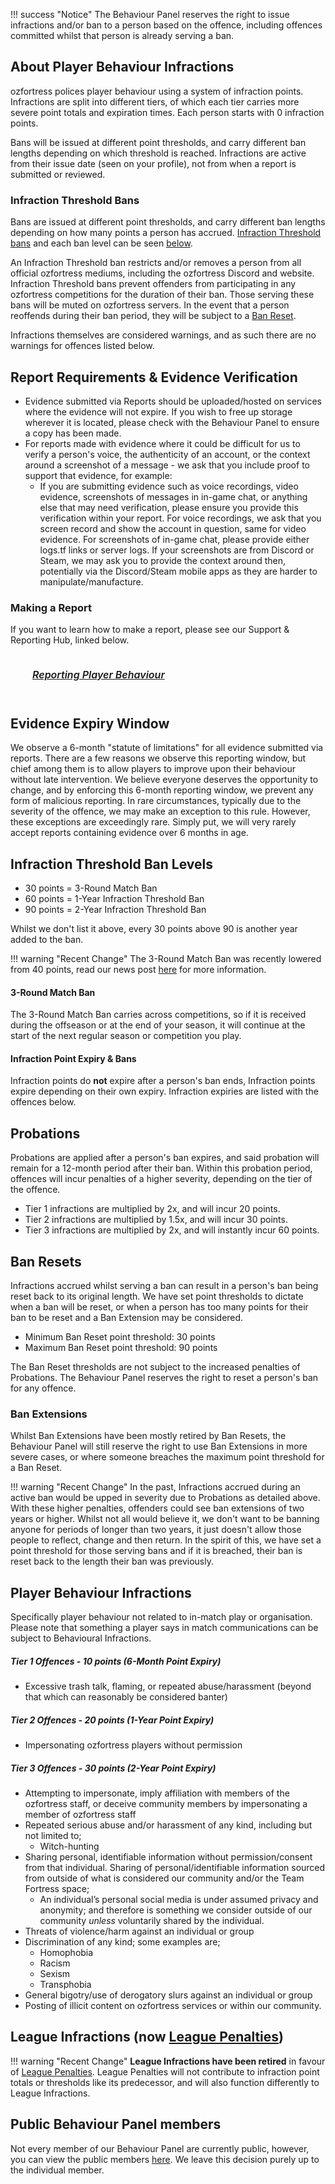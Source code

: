 <link rel="stylesheet" href="/stylesheets/extra.css" />

<style>
.grid-container {
  display: grid;
  column-gap: 24px;
  row-gap: 24px;
  grid-template-columns: auto auto auto auto;
  background: none;
}

.grid-item {
  background-color: var(--md-footer-bg-color);
  border: 4px solid var(--md-footer-bg-color);
  border-radius: 3px;
  padding: 0px 10px 0px 10px;
  text-align: center;
  transition: ease 0.5s;
}

.grid-item:hover {
  border-left: 4px solid var(--md-accent-fg-color);
  transition: ease 0.3s;
}

.grid-item:hover h5 {
  color: var(--md-accent-fg-color);
  transition: ease 0.3s;
}

.grid-item h5 {
  text-aligenter;
  color: var(--md-primary-bg-color--light);
  font-size: 16px;
  font-weight: 600;
  transition: ease 0.5s;
}
</style>

!!! success "Notice"
    The Behaviour Panel reserves the right to issue infractions and/or ban to a person based on the offence, including offences committed whilst that person is already serving a ban.

## About Player Behaviour Infractions
ozfortress polices player behaviour using a system of infraction points. Infractions are split into different tiers, of which each tier carries more severe point totals and expiration times. Each person starts with 0 infraction points.

Bans will be issued at different point thresholds, and carry different ban lengths depending on which threshold is reached. Infractions are active from their issue date (seen on your profile), not from when a report is submitted or reviewed.

### Infraction Threshold Bans
Bans are issued at different point thresholds, and carry different ban lengths depending on how many points a person has accrued. [Infraction Threshold bans](/info/bans/#infraction-threshold-bans) and each ban level can be seen [below](/rules/infractions/#infraction-threshold-ban-levels).

An Infraction Threshold ban restricts and/or removes a person from all official ozfortress mediums, including the ozfortress Discord and website. Infraction Threshold bans prevent offenders from participating in any ozfortress competitions for the duration of their ban. Those serving these bans will be muted on ozfortress servers. In the event that a person reoffends during their ban period, they will be subject to a [Ban Reset](/rules/infractions/#ban-resets).

Infractions themselves are considered warnings, and as such there are no warnings for offences listed below.

## Report Requirements & Evidence Verification
- Evidence submitted via Reports should be uploaded/hosted on services where the evidence will not expire. If you wish to free up storage wherever it is located, please check with the Behaviour Panel to ensure a copy has been made.
- For reports made with evidence where it could be difficult for us to verify a person's voice, the authenticity of an account, or the context around a screenshot of a message - we ask that you include proof to support that evidence, for example:
    - If you are submitting evidence such as voice recordings, video evidence, screenshots of messages in in-game chat, or anything else that may need verification, please ensure you provide this verification within your report. For voice recordings, we ask that you screen record and show the account in question, same for video evidence. For screenshots of in-game chat, please provide either logs.tf links or server logs. If your screenshots are from Discord or Steam, we may ask you to provide the context around then, potentially via the Discord/Steam mobile apps as they are harder to manipulate/manufacture.

### Making a Report
If you want to learn how to make a report, please see our Support & Reporting Hub, linked below.

<div class="grid-container">
  <a href="/support/landing/#reporting-misconduct">
  <div class="grid-item">
    <h5>Reporting Player Behaviour</h5>
  </div>
  </a>
</div>

## Evidence Expiry Window
We observe a 6-month "statute of limitations" for all evidence submitted via reports. There are a few reasons we observe this reporting window, but chief among them is to allow players to improve upon their behaviour without late intervention. We believe everyone deserves the opportunity to change, and by enforcing this 6-month reporting window, we prevent any form of malicious reporting. In rare circumstances, typically due to the severity of the offence, we may make an exception to this rule. However, these exceptions are exceedingly rare. Simply put, we will very rarely accept reports containing evidence over 6 months in age.

## Infraction Threshold Ban Levels
+ 30 points = 3-Round Match Ban
+ 60 points = 1-Year Infraction Threshold Ban
+ 90 points = 2-Year Infraction Threshold Ban

Whilst we don't list it above, every 30 points above 90 is another year added to the ban.

!!! warning "Recent Change"
    The 3-Round Match Ban was recently lowered from 40 points, read our news post [here](https://ozfortress.com/forums/threads/1230) for more information.

#### 3-Round Match Ban
The 3-Round Match Ban carries across competitions, so if it is received during the offseason or at the end of your season, it will continue at the start of the next regular season or competition you play.

#### Infraction Point Expiry & Bans
Infraction points do **not** expire after a person's ban ends, Infraction points expire depending on their own expiry. Infraction expiries are listed with the offences below.

## Probations
Probations are applied after a person's ban expires, and said probation will remain for a 12-month period after their ban. Within this probation period, offences will incur penalties of a higher severity, depending on the tier of the offence.

+ Tier 1 infractions are multiplied by 2x, and will incur 20 points. 
+ Tier 2 infractions are multiplied by 1.5x, and will incur 30 points.
+ Tier 3 infractions are multiplied by 2x, and will instantly incur 60 points.

## Ban Resets
Infractions accrued whilst serving a ban can result in a person's ban being reset back to its original length. We have set point thresholds to dictate when a ban will be reset, or when a person has too many points for their ban to be reset and a Ban Extension may be considered.

- Minimum Ban Reset point threshold: 30 points
- Maximum Ban Reset point threshold: 90 points

The Ban Reset thresholds are not subject to the increased penalties of Probations. The Behaviour Panel reserves the right to reset a person's ban for any offence.

### Ban Extensions
Whilst Ban Extensions have been mostly retired by Ban Resets, the Behaviour Panel will still reserve the right to use Ban Extensions in more severe cases, or where someone breaches the maximum point threshold for a Ban Reset.

!!! warning "Recent Change"
    In the past, Infractions accrued during an active ban would be upped in severity due to Probations as detailed above. With these higher penalties, offenders could see ban extensions of two years or higher. Whilst not all would believe it, we don't want to be banning anyone for periods of longer than two years, it just doesn't allow those people to reflect, change and then return. In the spirit of this, we have set a point threshold for those serving bans and if it is breached, their ban is reset back to the length their ban was previously.

## Player Behaviour Infractions
Specifically player behaviour not related to in-match play or organisation. Please note that something a player says in match communications can be subject to Behavioural Infractions.

##### Tier 1 Offences - 10 points (6-Month Point Expiry)
+ Excessive trash talk, flaming, or repeated abuse/harassment (beyond that which can reasonably be considered banter)

##### Tier 2 Offences - 20 points (1-Year Point Expiry)
+ Impersonating ozfortress players without permission

##### Tier 3 Offences - 30 points (2-Year Point Expiry)
+ Attempting to impersonate, imply affiliation with members of the ozfortress staff, or deceive community members by impersonating a member of ozfortress staff
+ Repeated serious abuse and/or harassment of any kind, including but not limited to;
    - Witch-hunting
+ Sharing personal, identifiable information without permission/consent from that individual. Sharing of personal/identifiable information sourced from outside of what is considered our community and/or the Team Fortress space;
    - An individual’s personal social media is under assumed privacy and anonymity; and therefore is something we consider outside of our community *unless* voluntarily shared by the individual.
+ Threats of violence/harm against an individual or group
+ Discrimination of any kind; some examples are;
    - Homophobia
    - Racism
    - Sexism
    - Transphobia
+ General bigotry/use of derogatory slurs against an individual or group
+ Posting of illicit content on ozfortress services or within our community.

## League Infractions (now [League Penalties](/rules/penalties))

!!! warning "Recent Change"
    **League Infractions have been retired** in favour of [League Penalties](/rules/penalties). League Penalties will not contribute to infraction point totals or thresholds like its predecessor, and will also function differently to League Infractions.

## Public Behaviour Panel members
Not every member of our Behaviour Panel are currently public, however, you can view the public members [here](/info/staff/#public-behaviour-panel-members). We leave this decision purely up to the individual member.